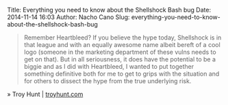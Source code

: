 Title: Everything you need to know about the Shellshock Bash bug
Date: 2014-11-14 16:03
Author: Nacho Cano
Slug: everything-you-need-to-know-about-the-shellshock-bash-bug

> Remember Heartbleed? If you believe the hype today, Shellshock is in
> that league and with an equally awesome name albeit bereft of a cool
> logo (someone in the marketing department of these vulns needs to get
> on that). But in all seriousness, it does have the potential to be a
> biggie and as I did with Heartbleed, I wanted to put together
> something definitive both for me to get to grips with the situation
> and for others to dissect the hype from the true underlying risk.

» Troy Hunt | [troyhunt.com][]

  [troyhunt.com]: http://www.troyhunt.com/2014/09/everything-you-need-to-know-about.html
    "Everything you need to know about the Shellshock Bash bug"
